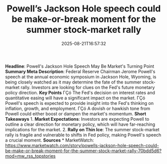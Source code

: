 ﻿---
title: "Powell’s Jackson Hole speech could be make-or-break moment for the summer stock-market rally"
date: "2025-08-21T16:57:32"
category: "Markets"
summary: ""
slug: "powells jackson hole speech could be makeorbreak moment for "
source_urls:
  - "https://www.marketwatch.com/story/powells-jackson-hole-speech-could-be-make-or-break-moment-for-the-summer-stock-market-rally-70bdd5d6?mod=mw_rss_topstories"
seo:
  title: "Powell’s Jackson Hole speech could be make-or-break moment for the summer stock-market rally | Hash n Hedge"
  description: ""
  keywords: ["news", "markets", "brief"]
---
**Headline**: Powell's Jackson Hole Speech May Be Market's Turning Point  **Summary Meta Description**: Federal Reserve Chairman Jerome Powell's speech at the annual economic symposium in Jackson Hole, Wyoming, is being closely watched as it may determine the fate of the summer stock-market rally. Investors are looking for clues on the Fed's future monetary policy direction.  **Key Points**  ΓÇó The Fed's decision on interest rates and quantitative easing will have a significant impact on the market. ΓÇó Powell's speech is expected to provide insight into the Fed's thinking on inflation, growth, and employment. ΓÇó A dovish or hawkish tone from Powell could either boost or dampen the market's momentum.  **Short Takeaways**  1. **Market Expectations**: Investors are expecting Powell to outline a clear direction for monetary policy, which will have far-reaching implications for the market. 2. **Rally on Thin Ice**: The summer stock-market rally is fragile and vulnerable to shifts in Fed policy, making Powell's speech a crucial moment.  **Sources**  * MarketWatch: https://www.marketwatch.com/story/powells-jackson-hole-speech-could-be-make-or-break-moment-for-the-summer-stock-market-rally-70bdd5d6?mod=mw_rss_topstories 
